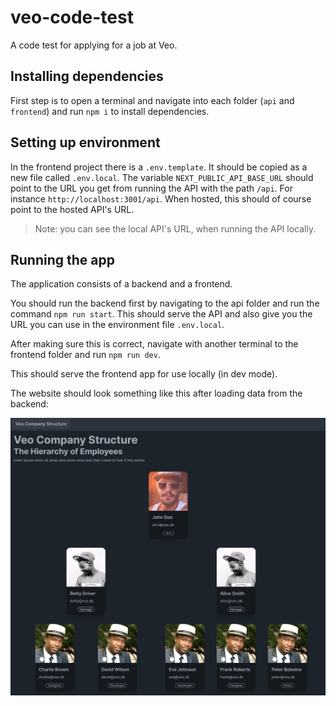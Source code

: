 # veo-code-test

A code test for applying for a job at Veo.

## Installing dependencies

First step is to open a terminal and navigate into each folder (`api` and `frontend`) and run `npm i` to install dependencies.

## Setting up environment

In the frontend project there is a `.env.template`. It should be copied as a new file called `.env.local`.
The variable `NEXT_PUBLIC_API_BASE_URL` should point to the URL you get from running the API with the path `/api`. For instance `http://localhost:3001/api`. When hosted, this should of course point to the hosted API's URL.

> Note: you can see the local API's URL, when running the API locally.

## Running the app

The application consists of a backend and a frontend.

You should run the backend first by navigating to the api folder and run the command `npm run start`.
This should serve the API and also give you the URL you can use in the environment file `.env.local`.

After making sure this is correct, navigate with another terminal to the frontend folder and run `npm run dev`.

This should serve the frontend app for use locally (in dev mode).

The website should look something like this after loading data from the backend:

![Frontend screenshot](/media/frontend-screenshot.png "frontend screenshot")
